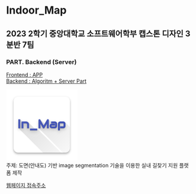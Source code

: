 # Indoor_Map

## 2023 2학기 중앙대학교 소프트웨어학부 캡스톤 디자인 3분반 7팀

### PART. Backend (Server)

[Frontend : APP](https://github.com/easthee/INdoor_Flutter)  
[Backend : Algoritm + Server Part](https://github.com/easthee/INdoor_server)  
<!-- [부가기능: React Part](https://github.com/PROMLEE/Indoor_map_react)   -->

![Icon](src/ic_launcher.png)  
주제: 도면(안내도) 기반 image segmentation 기술을 이용한 실내 길찾기 지원 플랫폼 제작

[웹페이지 접속주소](https://promlee.github.io/Indoor_map_react/)  
